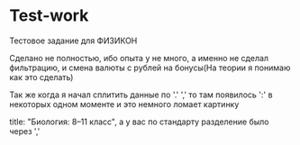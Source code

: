# Test-work
Тестовое задание для ФИЗИКОН


Сделано не полностью, ибо опыта у не много, а именно не сделал фильтрацию, и смена валюты с рублей на бонусы(На теории я понимаю как это сделать)


Так же когда я начал сплитить данные по '.' ',' то там появилось ':' в некоторых одном моменте и это немного ломает картинку


title: "Биология: 8–11 класс", а у вас по стандарту разделение было через ','
